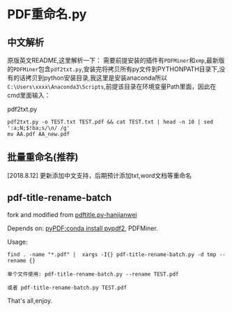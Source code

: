 # PDF重命名.py 

## 中文解析

原版英文README,这里解析一下：
需要前提安装的插件有`PDFMiner`和`xmp`,最新版的`PDFMiner`包含`pdf2txt.py`,安装完将拷贝所有py文件到PYTHONPATH目录下,没有的话拷贝到python安装目录,我这里是安装anaconda所以
`C:\Users\xxxx\Anaconda3\Scripts`,前提该目录在环境变量Path里面，因此在cmd里面输入：

pdf2txt.py

    pdf2txt.py -o TEST.txt TEST.pdf && cat TEST.txt | head -n 10 | sed ':a;N;$!ba;s/\n/ /g'
    mv AA.pdf AA_new.pdf

## 批量重命名(推荐)

[2018.8.12] 更新添加中文支持，后期预计添加txt,word文档等重命名

pdf-title-rename-batch
----------------

fork and modified from [pdftitle.py-hanjianwei](https://gist.github.com/hanjianwei/6838974)

Depends on: [pyPDF:conda install pypdf2](https://github.com/mstamy2/PyPDF2), PDFMiner.

Usage:

    find . -name "*.pdf" |  xargs -I{} pdf-title-rename-batch.py -d tmp --rename {}

    单个文件使用: pdf-title-rename-batch.py --rename TEST.pdf

    或者 pdf-title-rename-batch.py TEST.pdf

That's all,enjoy.



